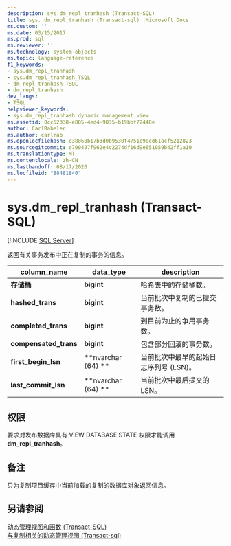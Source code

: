 ```yaml
---
description: sys.dm_repl_tranhash (Transact-SQL)
title: sys. dm_repl_tranhash (Transact-sql) |Microsoft Docs
ms.custom: ''
ms.date: 03/15/2017
ms.prod: sql
ms.reviewer: ''
ms.technology: system-objects
ms.topic: language-reference
f1_keywords:
- sys.dm_repl_tranhash
- sys.dm_repl_tranhash_TSQL
- dm_repl_tranhash_TSQL
- dm_repl_tranhash
dev_langs:
- TSQL
helpviewer_keywords:
- sys.dm_repl_tranhash dynamic management view
ms.assetid: 0cc52338-e805-4ed4-9835-b19bbf72448e
author: CarlRabeler
ms.author: carlrab
ms.openlocfilehash: c38860b17b3d0b9530f4751c90cd61acf5212823
ms.sourcegitcommit: e700497f962e4c2274df16d9e651059b42ff1a10
ms.translationtype: MT
ms.contentlocale: zh-CN
ms.lasthandoff: 08/17/2020
ms.locfileid: "88481840"
---
```

# <a name="sysdm_repl_tranhash-transact-sql"></a>sys.dm_repl_tranhash (Transact-SQL)
[!INCLUDE [SQL Server](../../includes/applies-to-version/sqlserver.md)]

  返回有关事务发布中正在复制的事务的信息。  
  
|column_name|data_type|description|  
|------------------|----------------|-----------------|  
|**存储桶**|**bigint**|哈希表中的存储桶数。|  
|**hashed_trans**|**bigint**|当前批次中复制的已提交事务数。|  
|**completed_trans**|**bigint**|到目前为止的争用事务数。|  
|**compensated_trans**|**bigint**|包含部分回滚的事务数。|  
|**first_begin_lsn**|**nvarchar (64) **|当前批次中最早的起始日志序列号 (LSN)。|  
|**last_commit_lsn**|**nvarchar (64) **|当前批次中最后提交的 LSN。|  
  
## <a name="permissions"></a>权限  
 要求对发布数据库具有 VIEW DATABASE STATE 权限才能调用 **dm_repl_tranhash**。  
  
## <a name="remarks"></a>备注  
 只为复制项目缓存中当前加载的复制的数据库对象返回信息。  
  
## <a name="see-also"></a>另请参阅  
 [动态管理视图和函数 (Transact-SQL)](~/relational-databases/system-dynamic-management-views/system-dynamic-management-views.md)   
 [与复制相关的动态管理视图 &#40;Transact-sql&#41;](../../relational-databases/system-dynamic-management-views/replication-related-dynamic-management-views-transact-sql.md)  
  
  
